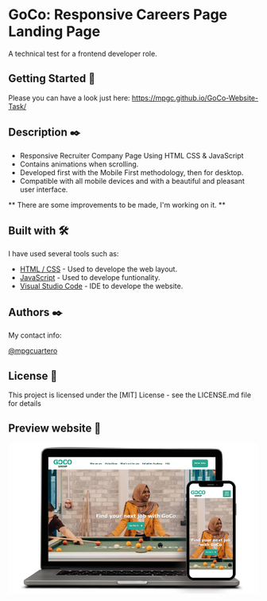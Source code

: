 # GoCo: Responsive Careers Page Landing Page 
A technical test for a frontend developer role.

## Getting Started 🚀
Please you can have a look just here: https://mpgc.github.io/GoCo-Website-Task/

## Description ✒️
- Responsive Recruiter Company Page Using HTML CSS & JavaScript
- Contains animations when scrolling.
- Developed first with the Mobile First methodology, then for desktop.
- Compatible with all mobile devices and with a beautiful and pleasant user interface.

** There are some improvements to be made, I'm working on it. **

## Built with 🛠️

I have used several tools such as:

* [HTML / CSS](http://www.dropwizard.io/1.0.2/docs/) - Used to develope the web layout.
* [JavaScript](https://maven.apache.org/) - Used to develope funtionality.
* [Visual Studio Code](https://code.visualstudio.com/) - IDE to develope the website.


## Authors ✒️

My contact info:

[@mpgcuartero](https://www.linkedin.com/in/mpgcuartero/)


## License 📄

This project is licensed under the [MIT] License - see the LICENSE.md file for details


## Preview website 🎁
![plantas website](/preview.png)

